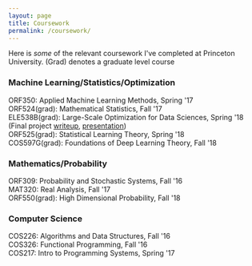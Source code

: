 ```yaml
---
layout: page
title: Coursework
permalink: /coursework/
---
```


Here is *some* of the relevant coursework I've completed at Princeton University.
(Grad) denotes a graduate level course
### Machine Learning/Statistics/Optimization

ORF350: Applied Machine Learning Methods, Spring '17  
ORF524(grad): Mathematical Statistics, Fall '17  
ELE538B(grad): Large-Scale Optimization for Data Sciences, Spring '18 (Final project [writeup][1], [presentation][2])  
ORF525(grad): Statistical Learning Theory, Spring '18  
COS597G(grad): Foundations of Deep Learning Theory, Fall '18  

### Mathematics/Probability
ORF309: Probability and Stochastic Systems, Fall '16  
MAT320: Real Analysis, Fall '17  
ORF550(grad): High Dimensional Probability, Fall '18  

### Computer Science
COS226: Algorithms and Data Structures, Fall '16  
COS326: Functional Programming, Fall '16  
COS217: Intro to Programming Systems, Spring '17  


[1]: {{site.url}}/pdfs/natasha.pdf
[2]: {{site.url}}/pdfs/Natasha2pres_ch22.pdf
